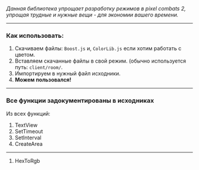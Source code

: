 *Данная библиотека упрощает разработку режимов в pixel combats 2, упрощая трудные и нужные вещи - для экономии вашего времени.*
***
### Как использовать:
1. Скачиваем файлы: ```Boost.js``` и, ```ColorLib.js``` если хотим работать с цветом.
2. Вставляем скачанные файлы в свой режим. (обычно используется путь: ```client/room/```.
3. Импортируем в нужный файл исходники.
4. **Можем пользовался!**
***
### Все функции задокументированы в исходниках
Из всех функций:
1. TextView
2. SetTimeout
3. SetInterval
4. CreateArea
***
1. HexToRgb
